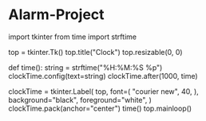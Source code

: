 # Alarm-Project

import tkinter
from time import strftime

top = tkinter.Tk()
top.title("Clock")
top.resizable(0, 0)


def time():
    string = strftime("%H:%M:%S %p")
    clockTime.config(text=string)
    clockTime.after(1000, time)


clockTime = tkinter.Label(
    top,
    font=(
        "courier new",
        40,
    ),
    background="black",
    foreground="white",
)
clockTime.pack(anchor="center")
time()
top.mainloop()
